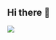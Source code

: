 ## Hi there 👋



<img src="https://github-readme-stats.vercel.app/api?username=Mzhgn&show_icons=true&theme=onedark"/>
